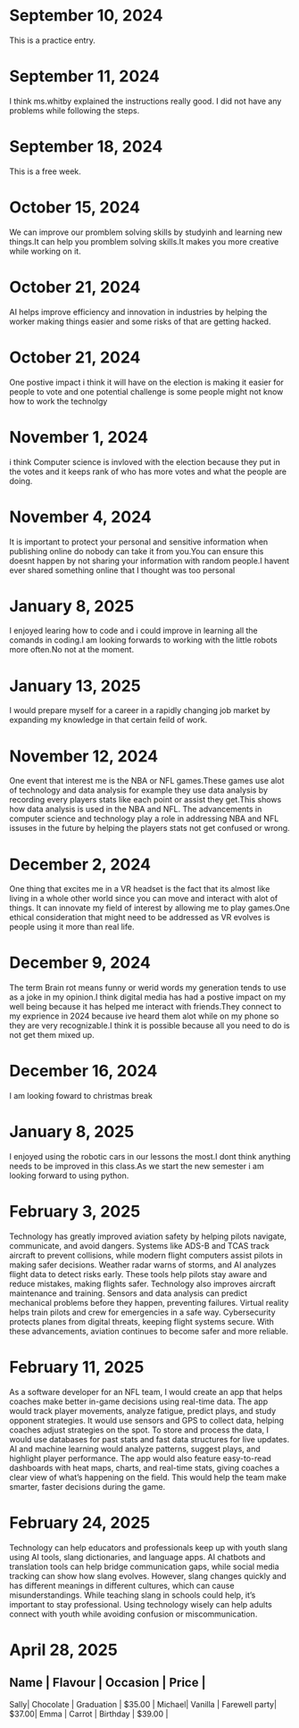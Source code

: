# September 10, 2024
This is a practice entry.
# September 11, 2024
I think ms.whitby explained the instructions really good.
I did not have any problems while following the steps.
# September 18, 2024
This is a free week.
# October 15, 2024
We can improve our promblem solving skills by studyinh and learning new things.It can help you promblem solving skills.It makes you more creative while working on it.
# October 21, 2024
AI helps improve efficiency and innovation in industries by helping the worker making things easier and some risks of that are getting hacked.
# October 21, 2024
One postive impact i think it will have on the election is making it easier for people to vote and one potential challenge is some people might not know how to work the technolgy
# November 1, 2024
i think Computer science is invloved with the election because they put in the votes and it keeps rank of who has more votes and what the people are doing.
# November 4, 2024
It is important to protect your personal and sensitive information when publishing online do nobody can take it from you.You can ensure this doesnt happen by not sharing your information with random people.I havent ever shared something online that I thought was too personal
# January 8, 2025
I enjoyed learing how to code and i could improve in learning all the comands in coding.I am looking forwards to working with the little robots more often.No not at the moment.
# January 13, 2025
I would prepare myself for a career in a rapidly changing job market by expanding my knowledge in that certain feild of work.
# November 12, 2024
One event that interest me is the NBA or NFL games.These games use alot of technology and data analysis for example they use data analysis by recording every players stats like each point or assist they get.This shows how data analysis is used in the NBA and NFL.
The advancements in computer science and technology play a role in addressing NBA and NFL issuses in the future by helping the players stats not get confused or wrong.
# December 2, 2024
One thing that excites me in a VR headset is the fact that its almost like living in a whole other world since you can move and interact with alot of things. It can innovate my field of interest by allowing me to play games.One ethical consideration that might need to be addressed as VR evolves is people using it more than real life.
# December 9, 2024
The term Brain rot means funny or werid words my generation tends to use as a joke in my opinion.I think digital media has had a postive impact on my well being because it has helped me interact with friends.They connect to my exprience in 2024 because ive heard them alot while on my phone so they are very recognizable.I think it is possible because all you need to do is not get them mixed up.
# December 16, 2024
I am looking foward to christmas break
# January 8, 2025
I enjoyed using the robotic cars in our lessons the most.I dont think anything needs to be improved in this class.As we start the new semester i am looking forward to using python.
# February 3, 2025
Technology has greatly improved aviation safety by helping pilots navigate, communicate, and avoid dangers. Systems like ADS-B and TCAS track aircraft to prevent collisions, while modern flight computers assist pilots in making safer decisions. Weather radar warns of storms, and AI analyzes flight data to detect risks early. These tools help pilots stay aware and reduce mistakes, making flights safer.
Technology also improves aircraft maintenance and training. Sensors and data analysis can predict mechanical problems before they happen, preventing failures. Virtual reality helps train pilots and crew for emergencies in a safe way. Cybersecurity protects planes from digital threats, keeping flight systems secure. With these advancements, aviation continues to become safer and more reliable.
# February 11, 2025
As a software developer for an NFL team, I would create an app that helps coaches make better in-game decisions using real-time data. The app would track player movements, analyze fatigue, predict plays, and study opponent strategies. It would use sensors and GPS to collect data, helping coaches adjust strategies on the spot.
To store and process the data, I would use databases for past stats and fast data structures for live updates. AI and machine learning would analyze patterns, suggest plays, and highlight player performance. The app would also feature easy-to-read dashboards with heat maps, charts, and real-time stats, giving coaches a clear view of what’s happening on the field. This would help the team make smarter, faster decisions during the game.
# February 24, 2025
Technology can help educators and professionals keep up with youth slang using AI tools, slang dictionaries, and language apps. AI chatbots and translation tools can help bridge communication gaps, while social media tracking can show how slang evolves.
However, slang changes quickly and has different meanings in different cultures, which can cause misunderstandings. While teaching slang in schools could help, it’s important to stay professional. Using technology wisely can help adults connect with youth while avoiding confusion or miscommunication.
# April 28, 2025
Name   |   Flavour   | Occasion   | Price   |
---------------------------------------------
Sally|   Chocolate   | Graduation | $35.00  |
Michael|  Vanilla    | Farewell party| $37.00|
Emma   |   Carrot    | Birthday    |  $39.00 |

